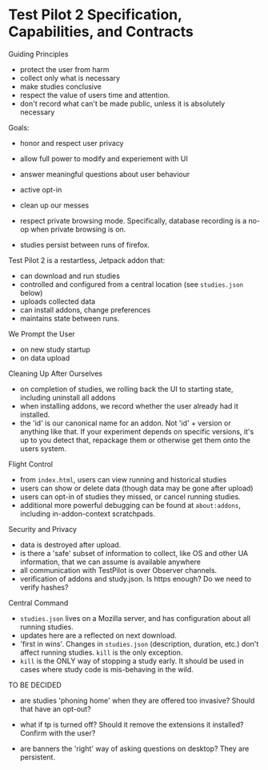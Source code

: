 # Test Pilot 2 Specification, Capabilities, and Contracts

Guiding Principles

* protect the user from harm
* collect only what is necessary
* make studies conclusive
* respect the value of users time and attention.
* don't record what can't be made public, unless it is absolutely necessary


Goals:

* honor and respect user privacy
* allow full power to modify and experiement with UI
* answer meaningful questions about user behaviour


* active opt-in
* clean up our messes
* respect private browsing mode.  Specifically, database recording is a no-op when private browsing is on.
* studies persist between runs of firefox.

Test Pilot 2 is a restartless, Jetpack addon that:

* can download and run studies
* controlled and configured from a central location (see `studies.json` below)
* uploads collected data
* can install addons, change preferences
* maintains state between runs.



We Prompt the User
* on new study startup
* on data upload


Cleaning Up After Ourselves

* on completion of studies, we rolling back the UI to starting state, including uninstall all addons
* when installing addons, we record whether the user already had it installed.
* the 'id' is our canonical name for an addon.  Not 'id' + version or anything like that.  If your experiment depends on specific versions, it's up to you detect that,  repackage them or otherwise get them onto the users system.



Flight Control

* from `index.html`, users can view running and historical studies
* users can show or delete data (though data may be gone after upload)
* users can opt-in of studies they missed, or cancel running studies.
* additional more powerful debugging can be found at `about:addons`, including in-addon-context scratchpads.




Security and Privacy
* data is destroyed after upload.
* is there a 'safe' subset of information to collect, like OS and other UA information, that we can assume is available anywhere
* all communication with TestPilot is over Observer channels.
* verification of addons and study.json.  Is https enough?  Do we need to verify hashes?

Central Command

* `studies.json` lives on a Mozilla server, and has configuration about all running studies.
* updates here are a reflected on next download.
* 'first in wins'.  Changes in `studies.json` (description, duration, etc.) don't affect running studies.  `kill` is the only exception.
* `kill` is the ONLY way of stopping a study early.  It should be used in cases where study code is mis-behaving in the wild.



TO BE DECIDED

* are studies 'phoning home' when they are offered too invasive?  Should that have an opt-out?

* what if tp is turned off?  Should it remove the extensions it installed?  Confirm with the user?
* are banners the 'right' way of asking questions on desktop?  They are persistent.

